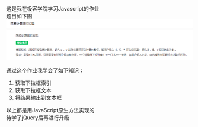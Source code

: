 这是我在极客学院学习Javascript的作业  
题目如下图  
![](/image/JavaScript/calculation.png)  

通过这个作业我学会了如下知识：  
1. 获取下拉框索引
2. 获取下拉框文本
3. 将结果输出到文本框

以上都是用JavaScript原生方法实现的   
待学了jQuery后再进行升级